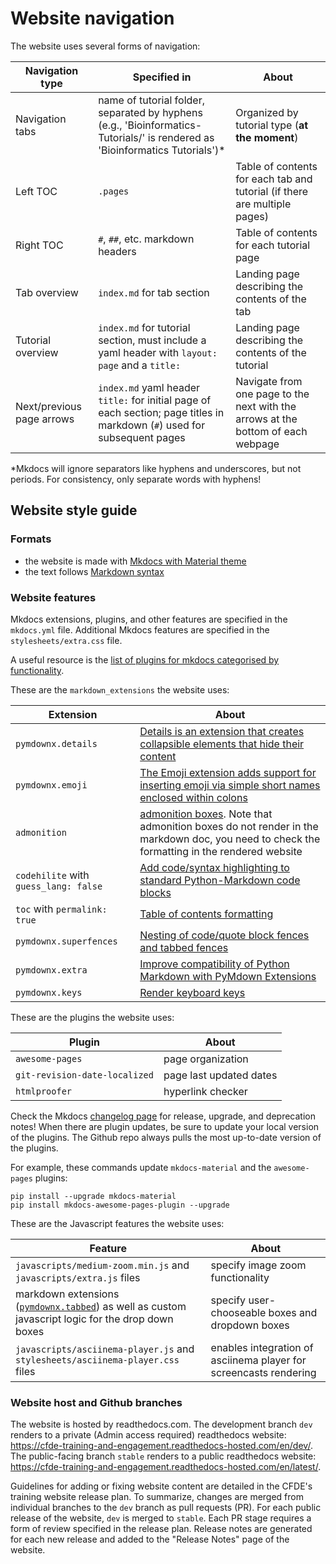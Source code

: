 # Website navigation

The website uses several forms of navigation:

Navigation type | Specified in | About
--- | --- | ---
Navigation tabs | name of tutorial folder, separated by hyphens (e.g., 'Bioinformatics-Tutorials/' is rendered as 'Bioinformatics Tutorials')* | Organized by tutorial type (**at the moment**)
Left TOC | `.pages` | Table of contents for each tab and tutorial (if there are multiple pages)
Right TOC | `#`, `##`, etc. markdown headers | Table of contents for each tutorial page
Tab overview | `index.md` for tab section | Landing page describing the contents of the tab
Tutorial overview | `index.md` for tutorial section, must include a yaml header with `layout: page` and a `title:` | Landing page describing the contents of the tutorial
Next/previous page arrows | `index.md` yaml header `title:` for initial page of each section; page titles in markdown (`#`) used for subsequent pages | Navigate from one page to the next with the arrows at the bottom of each webpage

*Mkdocs will ignore separators like hyphens and underscores, but not periods. For consistency, only separate words with hyphens!

## Website style guide

### Formats
- the website is made with [Mkdocs with Material theme](https://squidfunk.github.io/mkdocs-material/)
- the text follows [Markdown syntax](https://www.markdownguide.org/basic-syntax/)

### Website features
Mkdocs extensions, plugins, and other features are specified in the `mkdocs.yml` file. Additional Mkdocs features are specified in the `stylesheets/extra.css` file.

A useful resource is the [list of plugins for mkdocs categorised by functionality](https://github.com/mkdocs/mkdocs/wiki/MkDocs-Plugins).

These are the `markdown_extensions` the website uses:

Extension | About
--- | ---
`pymdownx.details` | [Details is an extension that creates collapsible elements that hide their content](https://facelessuser.github.io/pymdown-extensions/extensions/details/)
`pymdownx.emoji` | [The Emoji extension adds support for inserting emoji via simple short names enclosed within colons](https://facelessuser.github.io/pymdown-extensions/extensions/emoji/)
`admonition` | [admonition boxes](https://squidfunk.github.io/mkdocs-material/reference/admonitions/#types). Note that admonition boxes do not render in the markdown doc, you need to check the formatting in the rendered website
`codehilite` with `guess_lang: false` | [Add code/syntax highlighting to standard Python-Markdown code blocks](https://python-markdown.github.io/extensions/code_hilite/)
`toc` with `permalink: true` | [Table of contents formatting](https://www.mkdocs.org/user-guide/configuration/#formatting-options)
`pymdownx.superfences` | [Nesting of code/quote block fences and tabbed fences](https://facelessuser.github.io/pymdown-extensions/extensions/superfences/)
`pymdownx.extra` | [Improve compatibility of Python Markdown with PyMdown Extensions](https://facelessuser.github.io/pymdown-extensions/extensions/extra/)
`pymdownx.keys` | [Render keyboard keys](https://facelessuser.github.io/pymdown-extensions/extensions/keys/)

These are the plugins the website uses:

Plugin | About
--- | ---
`awesome-pages` | page organization 
`git-revision-date-localized` | page last updated dates
`htmlproofer` | hyperlink checker

Check the Mkdocs [changelog page](https://squidfunk.github.io/mkdocs-material/changelog/) for release, upgrade, and deprecation notes! When there are plugin updates, be sure to update your local version of the plugins. The Github repo always pulls the most up-to-date version of the plugins.

For example, these commands update `mkdocs-material` and the `awesome-pages` plugins:
```
pip install --upgrade mkdocs-material
pip install mkdocs-awesome-pages-plugin --upgrade
```

These are the Javascript features the website uses:

Feature | About
--- | ---
`javascripts/medium-zoom.min.js` and `javascripts/extra.js` files | specify image zoom functionality
markdown extensions ([`pymdownx.tabbed`](https://facelessuser.github.io/pymdown-extensions/extensions/tabbed/)) as well as custom javascript logic for the drop down boxes | specify user-chooseable boxes and dropdown boxes 
`javascripts/asciinema-player.js` and `stylesheets/asciinema-player.css` files | enables integration of asciinema player for screencasts rendering

### Website host and Github branches
The website is hosted by readthedocs.com. The development branch `dev` renders to a private (Admin access required) readthedocs website: https://cfde-training-and-engagement.readthedocs-hosted.com/en/dev/. The public-facing branch `stable` renders to a public readthedocs website: https://cfde-training-and-engagement.readthedocs-hosted.com/en/latest/.

Guidelines for adding or fixing website content are detailed in the CFDE's training website release plan. To summarize, changes are merged from individual branches to the `dev` branch as pull requests (PR). For each public release of the website, `dev` is merged to `stable`. Each PR stage requires a form of review specified in the release plan. Release notes are generated for each new release and added to the "Release Notes" page of the website.





